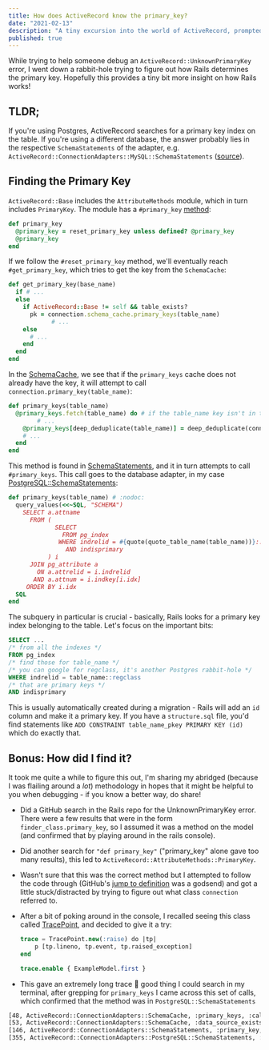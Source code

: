 ```yaml
---
title: How does ActiveRecord know the primary_key?
date: "2021-02-13"
description: "A tiny excursion into the world of ActiveRecord, prompted by trying to debug an UnknownPrimaryKey error."
published: true
---
```


While trying to help someone debug an `ActiveRecord::UnknownPrimaryKey` error, I went down a rabbit-hole trying to figure out how Rails determines the primary key. Hopefully this provides a tiny bit more insight on how Rails works!

## TLDR;
If you're using Postgres, ActiveRecord searches for a primary key index on the table. If you're using a different database, the answer probably lies in the respective `SchemaStatements` of the adapter, e.g. `ActiveRecord::ConnectionAdapters::MySQL::SchemaStatements` ([source](https://github.com/rails/rails/blob/main/activerecord/lib/active_record/connection_adapters/mysql/schema_statements.rb)).

## Finding the Primary Key

`ActiveRecord::Base` includes the `AttributeMethods` module, which in turn includes `PrimaryKey`. The module has a `#primary_key` [method](https://github.com/rails/rails/blob/main/activerecord/lib/active_record/attribute_methods/primary_key.rb#L70):

```ruby
def primary_key
  @primary_key = reset_primary_key unless defined? @primary_key
  @primary_key
end
```

If we follow the `#reset_primary_key` method, we'll eventually reach `#get_primary_key`, which tries to get the key from the `SchemaCache`:

```ruby
def get_primary_key(base_name)
  if # ...
  else
    if ActiveRecord::Base != self && table_exists?
      pk = connection.schema_cache.primary_keys(table_name)
			# ...
    else
      # ...
    end
  end
end
```

In the [SchemaCache](https://github.com/rails/rails/blob/v6.1.2.1/activerecord/lib/active_record/connection_adapters/schema_cache.rb), we see that if the `primary_keys` cache does not already have the key, it will attempt to call `connection.primary_key(table_name)`:

```ruby
def primary_keys(table_name)
  @primary_keys.fetch(table_name) do # if the table_name key isn't in the Hash, execute this block
		# ...
    @primary_keys[deep_deduplicate(table_name)] = deep_deduplicate(connection.primary_key(table_name))
    # ...
  end
end
```

This method is found in [SchemaStatements](https://github.com/rails/rails/blob/v6.1.2.1/activerecord/lib/active_record/connection_adapters/abstract/schema_statements.rb#L148), and it in turn attempts to call `#primary_keys`. This call goes to the database adapter, in my case [PostgreSQL::SchemaStatements](https://github.com/rails/rails/blob/main/activerecord/lib/active_record/connection_adapters/postgresql/schema_statements.rb#L356):

```ruby
def primary_keys(table_name) # :nodoc:
  query_values(<<~SQL, "SCHEMA")
    SELECT a.attname
      FROM (
             SELECT
               FROM pg_index
              WHERE indrelid = #{quote(quote_table_name(table_name))}::regclass
                AND indisprimary
           ) i
      JOIN pg_attribute a
        ON a.attrelid = i.indrelid
       AND a.attnum = i.indkey[i.idx]
     ORDER BY i.idx
  SQL
end
```

The subquery in particular is crucial - basically, Rails looks for a primary key index belonging to the table. Let's focus on the important bits:
```sql
SELECT ...
/* from all the indexes */
FROM pg_index
/* find those for table_name */
/* you can google for regclass, it's another Postgres rabbit-hole */
WHERE indrelid = table_name::regclass
/* that are primary keys */
AND indisprimary
```



This is usually automatically created during a migration - Rails will add an `id` column and make it a primary key. If you have a `structure.sql` file, you'd find statements like `ADD CONSTRAINT table_name_pkey PRIMARY KEY (id)` which do exactly that.

## Bonus: How did I find it?

It took me quite a while to figure this out, I'm sharing my abridged (because I was flailing around a *lot*) methodology in hopes that it might be helpful to you when debugging - if you know a better way, do share!

- Did a GitHub search in the Rails repo for the UnknownPrimaryKey error. There were a few results that were in the form `finder_class.primary_key`, so I assumed it was a method on the model (and confirmed that by playing around in the rails console).
- Did another search for `"def primary_key"` ("primary_key" alone gave too many results), this led to `ActiveRecord::AttributeMethods::PrimaryKey`.
- Wasn't sure that this was the correct method but I attempted to follow the code through (GitHub's [jump to definition](https://docs.github.com/en/github/managing-files-in-a-repository/navigating-code-on-github#jumping-to-the-definition-of-a-function-or-method) was a godsend) and got a little stuck/distracted by trying to figure out what class `connection` referred to.
- After a bit of poking around in the console, I recalled seeing this class called [TracePoint](https://ruby-doc.org/core-2.7.2/TracePoint.html), and decided to give it a try:

    ```sql
    trace = TracePoint.new(:raise) do |tp|
        p [tp.lineno, tp.event, tp.raised_exception]
    end

    trace.enable { ExampleModel.first }
    ```

- This gave an extremely long trace 🤯  good thing I could search in my terminal, after grepping for `primary_keys` I came across this set of calls, which confirmed that the method was in `PostgreSQL::SchemaStatements`
```bash
[48, ActiveRecord::ConnectionAdapters::SchemaCache, :primary_keys, :call]
[53, ActiveRecord::ConnectionAdapters::SchemaCache, :data_source_exists?, :call]
[146, ActiveRecord::ConnectionAdapters::SchemaStatements, :primary_key, :call]
[355, ActiveRecord::ConnectionAdapters::PostgreSQL::SchemaStatements, :primary_keys, :call]
```
